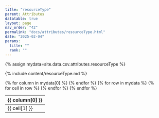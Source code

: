 ```yaml
---
title: "resourceType"
parent: Attributes
datatable: true
layout: page
nav_order: "42"
permalink: "docs/attributes/resourceType.html"
date: "2025-02-04"
params:
  title: ""
  rank: ""
---
```

{% assign mydata=site.data.csv.attributes.resourceType %} 

{% include content/resourceType.md %}

<table id="myTable" class="display" style="width:100%">
    <thead>
    {% for column in mydata[0] %}
        <th>{{ column[0] }}</th>
    {% endfor %}
    </thead>
    <tbody>
    {% for row in mydata %}
        <tr>
        {% for cell in row %}
            <td>{{ cell[1] }}</td>
        {% endfor %}
        </tr>
    {% endfor %}
    </tbody>
</table>
<script type="text/javascript">
  $(document).ready(function () {
    $('#myTable').DataTable({
      responsive: true,
      deferRender: false,
      paging: false,
      order: [],
    });
  });
</script>
